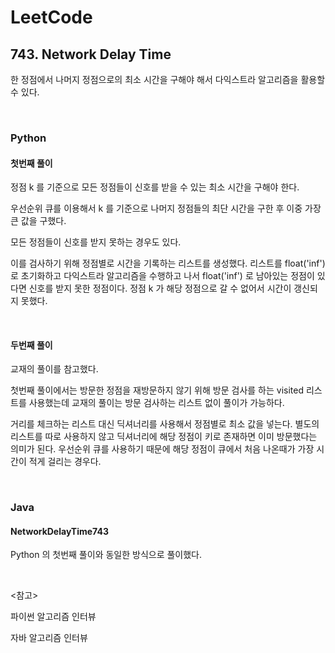 # LeetCode

## 743. Network Delay Time

한 정점에서 나머지 정점으로의 최소 시간을 구해야 해서 다익스트라 알고리즘을 활용할 수 있다.

<br>

### Python

#### 첫번째 풀이

정점 k 를 기준으로 모든 정점들이 신호를 받을 수 있는 최소 시간을 구해야 한다.

우선순위 큐를 이용해서 k 를 기준으로 나머지 정점들의 최단 시간을 구한 후 이중 가장 큰 값을 구했다.

모든 정점들이 신호를 받지 못하는 경우도 있다. 

이를 검사하기 위해 정점별로 시간을 기록하는 리스트를 생성했다. 리스트를 float('inf') 로 초기화하고 다익스트라 알고리즘을 수행하고 나서 float('inf') 로 남아있는 정점이 있다면 신호를 받지 못한 정점이다. 정점 k 가 해당 정점으로 갈 수 없어서 시간이 갱신되지 못했다.

<br>

#### 두번째 풀이

교재의 풀이를 참고했다.

첫번째 풀이에서는 방문한 정점을 재방문하지 않기 위해 방문 검사를 하는 visited 리스트를 사용했는데 교재의 풀이는 방문 검사하는 리스트 없이 풀이가 가능하다.

거리를 체크하는 리스트 대신 딕셔너리를 사용해서 정점별로 최소 값을 넣는다. 별도의 리스트를 따로 사용하지 않고 딕셔너리에 해당 정점이 키로 존재하면 이미 방문했다는 의미가 된다. 우선순위 큐를 사용하기 때문에 해당 정점이 큐에서 처음 나온때가 가장 시간이 적게 걸리는 경우다.

<br>

### Java

#### NetworkDelayTime743

Python 의 첫번째 풀이와 동일한 방식으로 풀이했다.

<br>

<참고>

파이썬 알고리즘 인터뷰

자바 알고리즘 인터뷰

